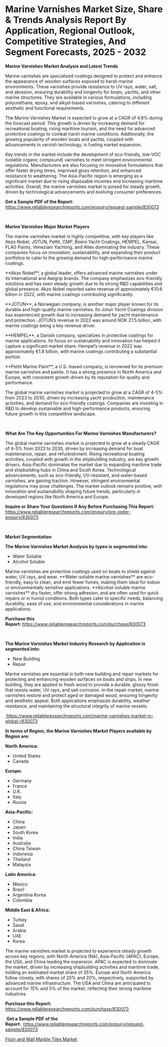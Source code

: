 <p><h1>Marine Varnishes Market Size, Share & Trends Analysis Report By Application, Regional Outlook, Competitive Strategies, And Segment Forecasts, 2025 - 2032</h1></p><p><strong>Marine Varnishes Market Analysis and Latest Trends</strong></p>
<p><p>Marine varnishes are specialized coatings designed to protect and enhance the appearance of wooden surfaces exposed to harsh marine environments. These varnishes provide resistance to UV rays, water, salt, and abrasion, ensuring durability and longevity for boats, yachts, and other marine structures. They are available in various formulations, including polyurethane, epoxy, and alkyd-based varnishes, catering to different aesthetic and functional requirements.</p><p>The Marine Varnishes Market is expected to grow at a CAGR of 4.8% during the forecast period. This growth is driven by increasing demand for recreational boating, rising maritime tourism, and the need for advanced protective coatings to combat harsh marine conditions. Additionally, the growing popularity of wooden boats and yachts, coupled with advancements in varnish technology, is fueling market expansion.</p><p>Key trends in the market include the development of eco-friendly, low-VOC (volatile organic compound) varnishes to meet stringent environmental regulations. Manufacturers are also focusing on innovative formulations that offer faster drying times, improved gloss retention, and enhanced resistance to weathering. The Asia-Pacific region is emerging as a significant market due to rising disposable incomes and increasing maritime activities. Overall, the marine varnishes market is poised for steady growth, driven by technological advancements and evolving consumer preferences.</p></p>
<p><strong>Get a Sample PDF of the Report:&nbsp;</strong> <a href="https://www.reliableresearchreports.com/enquiry/request-sample/830073?utm_campaign=32&utm_medium=2&utm_source=Github&utm_content=ia&utm_term=26012025&utm_id=marine-varnishes">https://www.reliableresearchreports.com/enquiry/request-sample/830073</a></p>
<p>&nbsp;</p>
<p><strong>Marine Varnishes Major Market Players</strong></p>
<p><p>The marine varnishes market is highly competitive, with key players like Akzo Nobel, JOTUN, Pettit, CMP, Boero Yacht Coatings, HEMPEL, Kansai, FLAG Paints, Veneziani Yachting, and Altex dominating the industry. These companies focus on innovation, sustainability, and expanding their product portfolios to cater to the growing demand for high-performance marine coatings.</p><p>**Akzo Nobel**, a global leader, offers advanced marine varnishes under its International and Awlgrip brands. The company emphasizes eco-friendly solutions and has seen steady growth due to its strong R&D capabilities and global presence. Akzo Nobel reported sales revenue of approximately €10.6 billion in 2022, with marine coatings contributing significantly.</p><p>**JOTUN**, a Norwegian company, is another major player known for its durable and high-quality marine varnishes. Its Jotun Yacht Coatings division has experienced growth due to increasing demand for yacht maintenance and protection. JOTUN’s revenue in 2022 was around NOK 27.5 billion, with marine coatings being a key revenue driver.</p><p>**HEMPEL**, a Danish company, specializes in protective coatings for marine applications. Its focus on sustainability and innovation has helped it capture a significant market share. Hempel’s revenue in 2022 was approximately €1.8 billion, with marine coatings contributing a substantial portion.</p><p>**Pettit Marine Paint**, a U.S.-based company, is renowned for its premium marine varnishes and paints. It has a strong presence in North America and Europe, with consistent growth driven by its reputation for quality and performance.</p><p>The global marine varnishes market is projected to grow at a CAGR of 4-5% from 2023 to 2030, driven by increasing yacht production, maintenance activities, and demand for eco-friendly coatings. Companies are investing in R&D to develop sustainable and high-performance products, ensuring future growth in this competitive landscape.</p></p>
<p>&nbsp;</p>
<p><strong>What Are The Key Opportunities For Marine Varnishes Manufacturers?</strong></p>
<p><p>The global marine varnishes market is projected to grow at a steady CAGR of 4-5% from 2023 to 2030, driven by increasing demand for boat maintenance, repair, and refurbishment. Rising recreational boating activities, coupled with growth in the shipbuilding industry, are key growth drivers. Asia-Pacific dominates the market due to expanding maritime trade and shipbuilding hubs in China and South Korea. Technological advancements, such as eco-friendly, UV-resistant, and water-based varnishes, are gaining traction. However, stringent environmental regulations may pose challenges. The market outlook remains positive, with innovation and sustainability shaping future trends, particularly in developed regions like North America and Europe.</p></p>
<p><strong>Inquire or Share Your Questions If Any Before Purchasing This Report:</strong> <a href="https://www.reliableresearchreports.com/enquiry/pre-order-enquiry/830073?utm_campaign=32&utm_medium=2&utm_source=Github&utm_content=ia&utm_term=26012025&utm_id=marine-varnishes">https://www.reliableresearchreports.com/enquiry/pre-order-enquiry/830073</a></p>
<p>&nbsp;</p>
<p><strong>Market Segmentation</strong></p>
<p><strong>The Marine Varnishes Market Analysis by types is segmented into:</strong></p>
<p><ul><li>Water Soluble</li><li>Alcohol Soluble</li></ul></p>
<p><p>Marine varnishes are protective coatings used on boats to shield against water, UV rays, and wear. **Water-soluble marine varnishes** are eco-friendly, easy to clean, and emit fewer fumes, making them ideal for indoor or environmentally sensitive applications. **Alcohol-soluble marine varnishes** dry faster, offer strong adhesion, and are often used for quick repairs or in humid conditions. Both types cater to specific needs, balancing durability, ease of use, and environmental considerations in marine applications.</p></p>
<p><strong>Purchase this Report:&nbsp;</strong><a href="https://www.reliableresearchreports.com/purchase/830073?utm_campaign=32&utm_medium=2&utm_source=Github&utm_content=ia&utm_term=26012025&utm_id=marine-varnishes">https://www.reliableresearchreports.com/purchase/830073</a></p>
<p>&nbsp;</p>
<p><strong>The Marine Varnishes Market Industry Research by Application is segmented into:</strong></p>
<p><ul><li>New Building</li><li>Repair</li></ul></p>
<p><p>Marine varnishes are essential in both new building and repair markets for protecting and enhancing wooden surfaces on boats and ships. In new building, they are applied to fresh wood to provide a durable, glossy finish that resists water, UV rays, and salt corrosion. In the repair market, marine varnishes restore and protect aged or damaged wood, ensuring longevity and aesthetic appeal. Both applications emphasize durability, weather resistance, and maintaining the structural integrity of marine vessels.</p></p>
<p><a href="https://www.reliableresearchreports.com/marine-varnishes-market-in-global-r830073?utm_campaign=32&utm_medium=2&utm_source=Github&utm_content=ia&utm_term=26012025&utm_id=marine-varnishes">&nbsp;https://www.reliableresearchreports.com/marine-varnishes-market-in-global-r830073</a></p>
<p><strong>In terms of Region, the Marine Varnishes Market Players available by Region are:</strong></p>
<p>
    <p> <strong> North America: </strong>
        <ul>
            <li>United States</li>
            <li>Canada</li>
        </ul>
        </p> 
    <p> <strong> Europe: </strong>
        <ul>
            <li>Germany</li>
            <li>France</li>
            <li>U.K.</li>
            <li>Italy</li>
            <li>Russia</li>
        </ul>
        </p> 
    <p> <strong> Asia-Pacific: </strong>
        <ul>
            <li>China</li>
            <li>Japan</li>
            <li>South Korea</li>
            <li>India</li>
            <li>Australia</li>
            <li>China Taiwan</li>
            <li>Indonesia</li>
            <li>Thailand</li>
            <li>Malaysia</li>
        </ul>
        </p> 
    <p> <strong> Latin America: </strong>
        <ul>
            <li>Mexico</li>
            <li>Brazil</li>
            <li>Argentina Korea</li>
            <li>Colombia</li>
        </ul>
        </p> 
    <p> <strong> Middle East & Africa: </strong>
        <ul>
            <li>Turkey</li>
            <li>Saudi</li>
            <li>Arabia</li>
            <li>UAE</li>
            <li>Korea</li>
        </ul>
    </p>
    </p>
<p><p>The marine varnishes market is projected to experience steady growth across key regions, with North America (NA), Asia-Pacific (APAC), Europe, the USA, and China leading the expansion. APAC is expected to dominate the market, driven by increasing shipbuilding activities and maritime trade, holding an estimated market share of 35%. Europe and North America follow closely, with shares of 25% and 20%, respectively, supported by advanced marine infrastructure. The USA and China are anticipated to account for 15% and 5% of the market, reflecting their strong maritime industries.</p></p>
<p><strong>Purchase this Report: </strong><a href="https://www.reliableresearchreports.com/purchase/830073?utm_campaign=32&utm_medium=2&utm_source=Github&utm_content=ia&utm_term=26012025&utm_id=marine-varnishes">https://www.reliableresearchreports.com/purchase/830073</a></p>
<p>&nbsp;<strong>Get a Sample PDF of the Report:&nbsp;&nbsp;</strong><a href="https://www.reliableresearchreports.com/enquiry/request-sample/830073?utm_campaign=32&utm_medium=2&utm_source=Github&utm_content=ia&utm_term=26012025&utm_id=marine-varnishes">https://www.reliableresearchreports.com/enquiry/request-sample/830073</a></p>
<p><strong></strong></p>
<p><p><a href="https://github.com/delindacallegari68/Market-Research-Report-List-1/blob/main/floor-and-wall-marble-tiles-market.md?utm_campaign=32&utm_medium=2&utm_source=Github&utm_content=ia&utm_term=26012025&utm_id=marine-varnishes">Floor and Wall Marble Tiles Market</a></p></p>
